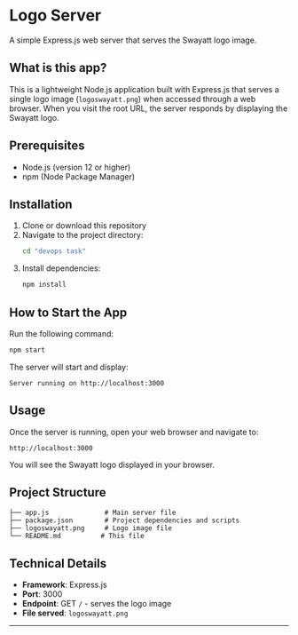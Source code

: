 # Logo Server

A simple Express.js web server that serves the Swayatt logo image.

## What is this app?

This is a lightweight Node.js application built with Express.js that serves a single logo image (`logoswayatt.png`) when accessed through a web browser. When you visit the root URL, the server responds by displaying the Swayatt logo.

## Prerequisites

- Node.js (version 12 or higher)
- npm (Node Package Manager)

## Installation

1. Clone or download this repository
2. Navigate to the project directory:
   ```bash
   cd "devops task"
   ```
3. Install dependencies:
   ```bash
   npm install
   ```

## How to Start the App

Run the following command:
```bash
npm start
```

The server will start and display:
```
Server running on http://localhost:3000
```

## Usage

Once the server is running, open your web browser and navigate to:
```
http://localhost:3000
```

You will see the Swayatt logo displayed in your browser.

## Project Structure

```
├── app.js              # Main server file
├── package.json        # Project dependencies and scripts
├── logoswayatt.png     # Logo image file
└── README.md          # This file
```

## Technical Details

- **Framework**: Express.js
- **Port**: 3000
- **Endpoint**: GET `/` - serves the logo image
- **File served**: `logoswayatt.png`

------